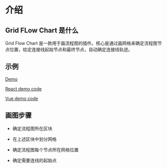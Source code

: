 # 介绍

## Grid FLow Chart 是什么

Grid Flow Chart 是一款用于画流程图的插件。核心是通过画网格来确定流程图节点位置，给定连接线起始节点和最终节点，自动确定连接线轨迹。

## 示例

[Demo](https://tjcollin.github.io/grid-flow-chart-react/example/build/)

[React demo code](https://github.com/TJCollin/grid-flow-chart-react/tree/main/example)

[Vue demo code](https://github.com/TJCollin/grid-flow-chart-vue/blob/main/src/App.vue)

## 画图步骤

- 确定流程图所在区块

- 在上述区块中划分网格

- 确定流程图每个节点所在网格位置

- 确定需要连线的起始点
